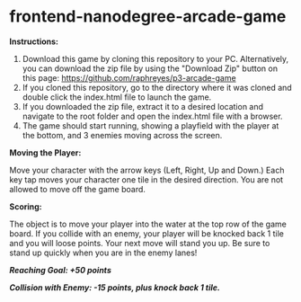 frontend-nanodegree-arcade-game
===============================

**Instructions:**

1. Download this game by cloning this repository to your PC. Alternatively, you can download the zip file by using the "Download Zip" button on this page: https://github.com/raphreyes/p3-arcade-game
2. If you cloned this repository, go to the directory where it was cloned and double click the index.html file to launch the game.
3. If you downloaded the zip file, extract it to a desired location and navigate to the root folder and open the index.html file with a browser.
4. The game should start running, showing a playfield with the player at the bottom, and 3 enemies moving across the screen.

**Moving the Player:**

Move your character with the arrow keys (Left, Right, Up and Down.)
Each key tap moves your character one tile in the desired direction.
You are not allowed to move off the game board.

**Scoring:**

The object is to move your player into the water at the top row of the game board.
If you collide with an enemy, your player will be knocked back 1 tile and you will loose points.
Your next move will stand you up. Be sure to stand up quickly when you are in the enemy lanes!

***Reaching Goal: +50 points***

***Collision with Enemy: -15 points, plus knock back 1 tile.***


